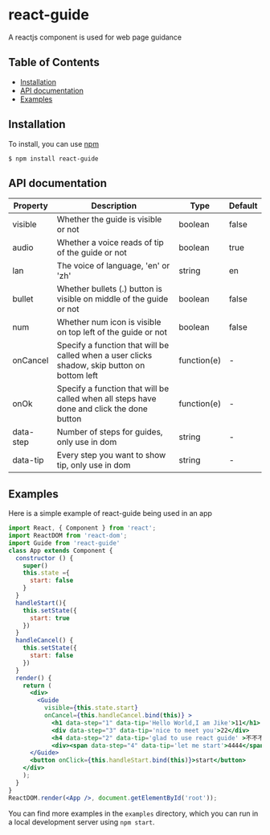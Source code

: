 # react-guide
A reactjs component is used for web page guidance

## Table of Contents

* [Installation](#installation)
* [API documentation](#api-documentation)
* [Examples](#examples)

## Installation

To install, you can use [npm](https://npmjs.org/) 


    $ npm install react-guide

## API documentation

| Property | Description | Type | Default |
| --------- | ----------- | ---- | ------- |
| visible | Whether the guide is visible or not | boolean | false |
| audio | Whether a voice reads of tip  of the guide or not | boolean | true |
| lan | The voice of language, 'en' or 'zh' | string | en |
| bullet | Whether bullets (.) button is visible on middle of the guide or not | boolean | false |
| num | Whether num icon is visible on top left of the guide or not | boolean | false |
| onCancel | Specify a function that will be called when a user clicks shadow, skip button on bottom left | function(e) | - |
| onOk | Specify a function that will be called when all steps have done and click the done button | function(e) | - |
| data-step | Number of steps for guides, only use in dom | string | - |
| data-tip | Every step you want to show tip, only use in dom  | string | - |

## Examples

Here is a simple example of react-guide being used in an app

```jsx
import React, { Component } from 'react';
import ReactDOM from 'react-dom';
import Guide from 'react-guide'
class App extends Component {
  constructor () {
    super()
    this.state ={
      start: false
    }
  }
  handleStart(){
    this.setState({
      start: true
    })
  }
  handleCancel() {
    this.setState({
      start: false
    })
  }
  render() {
    return (
      <div>
        <Guide 
          visible={this.state.start} 
          onCancel={this.handleCancel.bind(this)} >
            <h1 data-step="1" data-tip='Hello World,I am Jike'>11</h1>
            <div data-step="3" data-tip='nice to meet you'>22</div>
            <h4 data-step="2" data-tip='glad to use react guide' >不不不</h4>
            <div><span data-step="4" data-tip='let me start'>4444</span></div>
      </Guide>
      <button onClick={this.handleStart.bind(this)}>start</button>
    </div>
    );
  }
}
ReactDOM.render(<App />, document.getElementById('root'));
```
You can find more examples in the `examples` directory, which you can run in a
local development server using `npm start`.